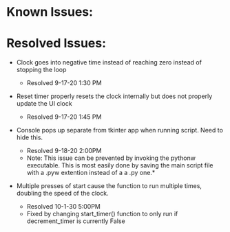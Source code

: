 # Known Issues:



# Resolved Issues:

- Clock goes into negative time instead of reaching zero instead of stopping the loop
    - Resolved 9-17-20 1:30 PM

- Reset timer properly resets the clock internally but does not properly update the UI clock
    - Resolved 9-17-20 1:45 PM
    
- Console pops up separate from tkinter app when running script.  Need to hide this.
    - Resolved 9-18-20 2:00PM
    - Note: This issue can be prevented by invoking the pythonw executable.  This is most easily done by saving the main script file with a .pyw extention instead of a a .py one.*

- Multiple presses of start cause the function to run multiple times, doubling the speed of the clock.
    - Resolved 10-1-30 5:00PM
    - Fixed by changing start_timer() function to only run if decrement_timer is currently False